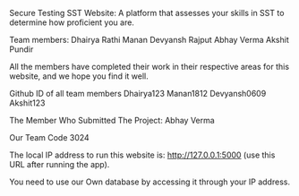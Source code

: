 Secure Testing SST Website: A platform that assesses your skills in SST to determine how proficient you are.

Team members:
Dhairya Rathi
Manan
Devyansh Rajput
Abhay Verma
Akshit Pundir

All the members have completed their work in their respective areas for this website, and we hope you find it well.

Github ID of all team members
Dhairya123
Manan1812
Devyansh0609
Akshit123

The Member Who Submitted The Project:
Abhay Verma

Our Team Code
3024

The local IP address to run this website is:
http://127.0.0.1:5000 (use this URL after running the app).

You need to use our Own database by accessing it through your IP address.
